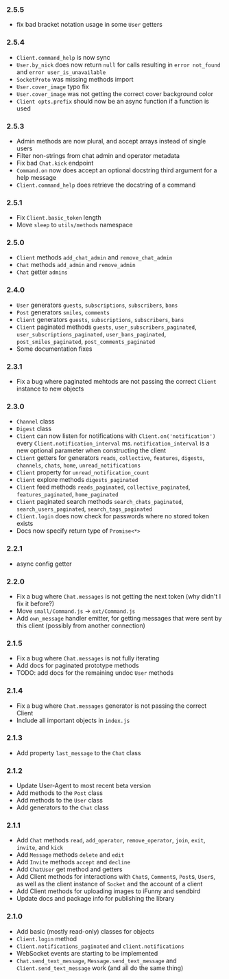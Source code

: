 ### 2.5.5
- fix bad bracket notation usage in some `User` getters
### 2.5.4
- `Client.command_help` is now sync
- `User.by_nick` does now return `null` for calls resulting in `error not_found` and `error user_is_unavailable`
- `SocketProto` was missing methods import
- `User.cover_image` typo fix
- `User.cover_image` was not getting the correct cover background color
- `Client opts.prefix` should now be an async function if a function is used

### 2.5.3
- Admin methods are now plural, and accept arrays instead of single users
- Filter non-strings from chat admin and operator metadata
- Fix bad `Chat.kick` endpoint
- `Command.on` now does accept an optional docstring third argument for a help message
- `Client.command_help` does retrieve the docstring of a command

### 2.5.1
- Fix `Client.basic_token` length
- Move `sleep` to `utils/methods` namespace

### 2.5.0
- `Client` methods `add_chat_admin` and `remove_chat_admin`
- `Chat` methods `add_admin` and `remove_admin`
- `Chat` getter `admins`

### 2.4.0
- `User` generators `guests`, `subscriptions`, `subscribers`, `bans`
- `Post` generators `smiles`, `comments`
- `Client` generators `guests`, `subscriptions`, `subscribers`, `bans`
- `Client` paginated methods `guests`, `user_subscribers_paginated`, `user_subscriptions_paginated`, `user_bans_paginated`, `post_smiles_paginated`, `post_comments_paginated`
- Some documentation fixes

### 2.3.1
- Fix a bug where paginated mehtods are not passing the correct `Client` instance to new objects

### 2.3.0
- `Channel` class
- `Digest` class
- `Client` can now listen for notifications with `Client.on('notification')` every `Client.notification_interval` ms. `notification_interval` is a new optional parameter when constructing the client
- `Client` getters for generators `reads`, `collective`, `features`, `digests`, `channels`, `chats`, `home`, `unread_notifications`
- `Client` property for `unread_notification_count`
- `Client` explore methods `digests_paginated`
- `Client` feed methods `reads_paginated`, `collective_paginated`, `features_paginated`, `home_paginated`
- `Client` paginated search methods `search_chats_paginated`, `search_users_paginated`, `search_tags_paginated`
- `Client.login` does now check for passwords where no stored token exists
- Docs now specify return type of `Promise<*>`

### 2.2.1
- async config getter

### 2.2.0
- Fix a bug where `Chat.messages` is not getting the next token (why didn't I fix it before?)
- Move `small/Command.js` -> `ext/Command.js`
- Add `own_message` handler emitter, for getting messages that were sent by this client (possibly from another connection)

### 2.1.5
- Fix a bug where `Chat.messages` is not fully iterating
- Add docs for paginated prototype methods
- TODO: add docs for the remaining undoc `User` methods

### 2.1.4
- Fix a bug where `Chat.messages` generator is not passing the correct Client
- Include all important objects in `index.js`

### 2.1.3
- Add property `last_message` to the `Chat` class

### 2.1.2
- Update User-Agent to most recent beta version
- Add methods to the `Post` class
- Add methods to the `User` class
- Add generators to the `Chat` class

### 2.1.1
- Add `Chat` methods `read`, `add_operator`, `remove_operator`, `join`, `exit`, `invite`, and `kick`
- Add `Message` methods `delete` and `edit`
- Add `Invite` methods `accept` and `decline`
- Add `ChatUser` get method and getters
- Add Client methods for interactions with `Chat`s, `Comment`s, `Post`s, `User`s, as well as the client instance of `Socket` and the account of a client
- Add Client methods for uploading images to iFunny and sendbird
- Update docs and package info for publishing the library

### 2.1.0
- Add basic (mostly read-only) classes for objects
- `Client.login` method
- `Client.notifications_paginated` and `client.notifications`
- WebSocket events are starting to be implemented
- `Chat.send_text_message`, `Message.send_text_message` and `Client.send_text_message` work (and all do the same thing)
